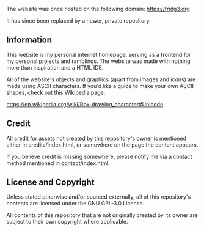The website was once hosted on the following domain:
https://fridg3.org

It has since been replaced by a newer, private repository.

## Information
This website is my personal internet homepage, serving as a frontend for my personal projects and ramblings. The website was made with nothing more than inspiration and a HTML IDE.

All of the website's objects and graphics (apart from images and icons) are made using ASCII characters. If you'd like a guide to make your own ASCII shapes, check out this Wikipedia page:

https://en.wikipedia.org/wiki/Box-drawing_character#Unicode

## Credit
All credit for assets not created by this repository's owner is mentioned either in credits/index.html, or somewhere on the page the content appears. 

If you believe credit is missing somewhere, please notify me via a contact method mentioned in contact/index.html.

## License and Copyright
Unless stated otherwise and/or sourced externally, all of this repository's contents are licensed under the GNU GPL-3.0 License.

All contents of this repository that are not originally created by its owner are subject to their own copyright where applicable.
